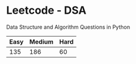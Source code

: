 # Leetcode - DSA

Data Structure and Algorithm Questions in Python

| Easy   |  Medium  | Hard |
|--------|----------|------|
|   135  |    186   |  60  |
